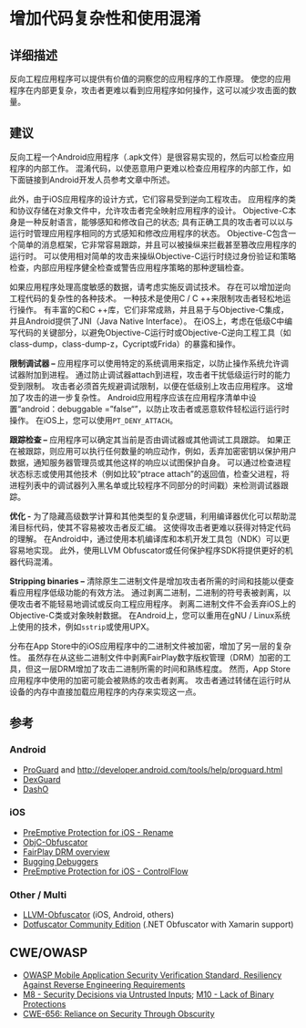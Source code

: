 # 增加代码复杂性和使用混淆

## 详细描述

反向工程应用程序可以提供有价值的洞察您的应用程序的工作原理。 使您的应用程序在内部更复杂，攻击者更难以看到应用程序如何操作，这可以减少攻击面的数量。

## 建议

反向工程一个Android应用程序（.apk文件）是很容易实现的，然后可以检查应用程序的内部工作。 混淆代码，以使恶意用户更难以检查应用程序的内部工作，如下面链接到Android开发人员参考文章中所述。

此外，由于iOS应用程序的设计方式，它们容易受到逆向工程攻击。 应用程序的类和协议存储在对象文件中，允许攻击者完全映射应用程序的设计。 Objective-C本身是一种反射语言，能够感知和修改自己的状态; 具有正确工具的攻击者可以以与运行时管理应用程序相同的方式感知和修改应用程序的状态。 Objective-C包含一个简单的消息框架，它非常容易跟踪，并且可以被操纵来拦截甚至篡改应用程序的运行时。 可以使用相对简单的攻击来操纵Objective-C运行时绕过身份验证和策略检查，内部应用程序健全检查或警告应用程序策略的那种逻辑检查。

如果应用程序处理高度敏感的数据，请考虑实施反调试技术。 存在可以增加逆向工程代码的复杂性的各种技术。 一种技术是使用C / C ++来限制攻击者轻松地运行操作。 有丰富的C和C ++库，它们非常成熟，并且易于与Objective-C集成，并且Android提供了JNI（Java Native Interface）。 在iOS上，考虑在低级C中编写代码的关键部分，以避免Objective-C运行时或Objective-C逆向工程工具（如class-dump，class-dump-z，Cycript或Frida）的暴露和操作。

**限制调试器 –** 应用程序可以使用特定的系统调用来指定，以防止操作系统允许调试器附加到进程。 通过防止调试器attach到进程，攻击者干扰低级运行时的能力受到限制。 攻击者必须首先规避调试限制，以便在低级别上攻击应用程序。 这增加了攻击的进一步复杂性。 Android应用程序应该在应用程序清单中设置“android：debuggable =”false“”，以防止攻击者或恶意软件轻松运行运行时操作。 在iOS上，您可以使用`PT_DENY_ATTACH`。

**跟踪检查 –** 应用程序可以确定其当前是否由调试器或其他调试工具跟踪。 如果正在被跟踪，则应用可以执行任何数量的响应动作，例如，丢弃加密密钥以保护用户数据，通知服务器管理员或其他这样的响应以试图保护自身。 可以通过检查进程状态标志或使用其他技术（例如比较“ptrace attach”的返回值，检查父进程，将进程列表中的调试器列入黑名单或比较程序不同部分的时间戳）来检测调试器跟踪。

**优化 -** 为了隐藏高级数学计算和其他类型的复杂逻辑，利用编译器优化可以帮助混淆目标代码，使其不容易被攻击者反汇编。 这使得攻击者更难以获得对特定代码的理解。 在Android中，通过使用本机编译库和本机开发工具包（NDK）可以更容易地实现。 此外，使用LLVM Obfuscator或任何保护程序SDK将提供更好的机器代码混淆。

**Stripping binaries –** 清除原生二进制文件是增加攻击者所需的时间和技能以便查看应用程序低级功能的有效方法。 通过剥离二进制，二进制的符号表被剥离，以便攻击者不能轻易地调试或反向工程应用程序。 剥离二进制文件不会丢弃iOS上的Objective-C类或对象映射数据。 在Android上，您可以重用在gNU / Linux系统上使用的技术，例如`sstrip`或使用UPX。

分布在App Store中的iOS应用程序中的二进制文件被加密，增加了另一层的复杂性。 虽然存在从这些二进制文件中剥离FairPlay数字版权管理（DRM）加密的工具，但这一层DRM增加了攻击二进制所需的时间和熟练程度。 然而，App Store应用程序中使用的加密可能会被熟练的攻击者剥离。 攻击者通过转储在运行时从设备的内存中直接加载应用程序的内存来实现这一点。

## 参考

### Android
 * [ProGuard](http://proguard.sourceforge.net/) and <http://developer.android.com/tools/help/proguard.html>
 * [DexGuard](http://www.saikoa.com/dexguard)
 * [DashO](https://www.preemptive.com/products/dasho/overview)

### iOS
 * [PreEmptive Protection for iOS - Rename](https://github.com/preemptive/PPiOS-Rename)
 * [ObjC-Obfuscator](https://github.com/FutureWorkshops/Objc-Obfuscator)
 * [FairPlay DRM overview](https://www.theiphonewiki.com/wiki/Copy_Protection_Overview)
 * [Bugging Debuggers](https://www.theiphonewiki.com/wiki/Bugging_Debuggers)
 * [PreEmptive Protection for iOS - ControlFlow](https://www.preemptive.com/products/ppios)

### Other / Multi
 * [LLVM-Obfuscator](https://github.com/obfuscator-llvm/obfuscator/wiki) (iOS, Android, others)
 * [Dotfuscator Community Edition](https://www.preemptive.com/products/dotfuscator/compare-editions) (.NET Obfuscator with Xamarin support)

## CWE/OWASP

 * [OWASP Mobile Application Security Verification Standard, Resiliency Against Reverse Engineering Requirements](https://github.com/OWASP/owasp-masvs/blob/master/Document/0x15-V9-Resiliency_Against_Reverse_Engineering_Requirements.md)
 * [M8 - Security Decisions via Untrusted Inputs](https://www.owasp.org/index.php/Mobile_Top_10_2014-M8); [M10 - Lack of Binary Protections](https://www.owasp.org/index.php/Mobile_Top_10_2014-M10)
 * [CWE-656: Reliance on Security Through Obscurity](http://cwe.mitre.org/data/definitions/656.html)

